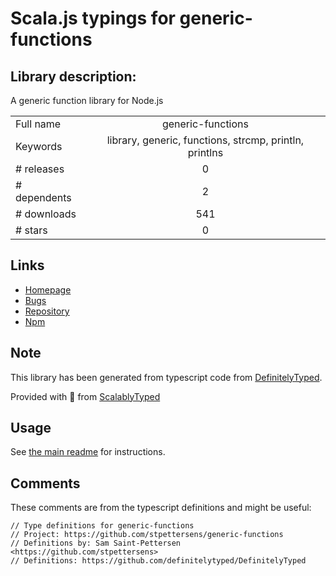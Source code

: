 
# Scala.js typings for generic-functions


## Library description:
A generic function library for Node.js

|                    |                 |
| ------------------ | :-------------: |
| Full name          | generic-functions |
| Keywords           | library, generic, functions, strcmp, println, printlns |
| # releases         | 0 |
| # dependents       | 2 |
| # downloads        | 541 |
| # stars            | 0 |

## Links
- [Homepage](https://github.com/stpettersens/genericFunctions-for-node#readme)
- [Bugs](https://github.com/stpettersens/genericFunctions-for-node/issues)
- [Repository](https://github.com/stpettersens/genericFunctions-for-node)
- [Npm](https://www.npmjs.com/package/generic-functions)
    


## Note
This library has been generated from typescript code from [DefinitelyTyped](https://definitelytyped.org).

Provided with :purple_heart: from [ScalablyTyped](https://github.com/oyvindberg/ScalablyTyped)

## Usage
See [the main readme](../../readme.md) for instructions.

## Comments

These comments are from the typescript definitions and might be useful:
```
// Type definitions for generic-functions
// Project: https://github.com/stpettersens/generic-functions
// Definitions by: Sam Saint-Pettersen <https://github.com/stpettersens>
// Definitions: https://github.com/definitelytyped/DefinitelyTyped

```

